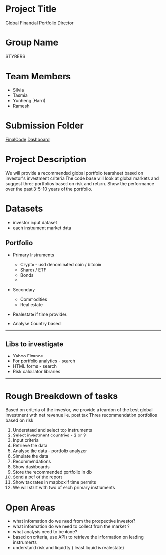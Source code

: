 # Project Title
Global Financial Portfolio Director 

# Group Name
STYRERS   

# Team Members 
- Silvia
- Tasmia
- Yunheng (Harri)
- Ramesh
# Submission Folder 

[FinalCode](./final)
[Dashboard](./final/port_report.html)

# Project Description
We will provide a recommended global portfolio tearsheet based on investor's investment criteria
The code base will look at global markets and suggest three portfolios based on risk and return. Show the performance over the past 3-5-10 years of the portfolio.

# Datasets 
- investor input dataset
- each instrument market data 

## Portfolio 
- Primary Instruments 
    * Crypto - usd denominated coin / bitcoin 
    * Shares / ETF
    * Bonds
    * 
- Secondary 
    * Commodities 
    * Real estate 

- Realestate if time provides
- Analyse Country based

---

## Libs to investigate
* Yahoo Finance
* For portfolio analytics - search
* HTML forms - search 
* Risk calculator libraries 

---

# Rough Breakdown of tasks
Based on criteria of the investor, we provide a teardon of the best global investment with net revenue i.e. post tax
Three recommendation portfolios based on risk

1. Understand and select top instruments
2. Select investment countries - 2 or 3 
3. Input criteria
4. Retrieve the data
5. Analyse the data - portfolio analyzer
6. Simulate the data
7. Recommendations
8. Show dashboards 
9. Store the recommended portfolio in db
10. Send a pdf of the report 
11. Show tax rates in mapbox if time permits
12. We will start with two of each primary instruments

# Open Areas

* what information do we need from the prospective investor? 
* what information do we need to collect from the market ?
* what analysis need to be done?
* based on criteria, use APIs to retrieve the information on leading instruments
* understand risk and liquidity ( least liquid is realestate)
